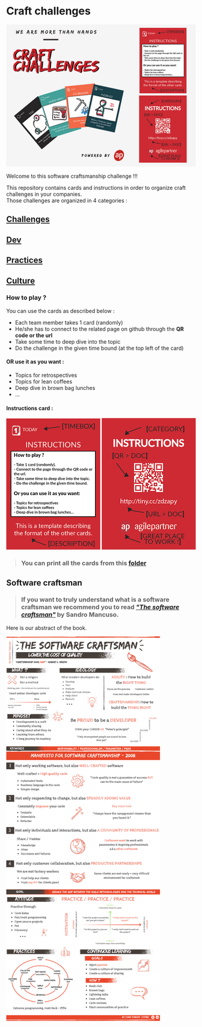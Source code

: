 # Craft challenges

![craft challenges](images/diapo.png)

Welcome to this software craftsmanship challenge !!!

This repository contains cards and instructions in order to organize craft challenges in your companies.  
Those challenges are organized in 4 categories :

## [Challenges](challenges/Readme.md)
## [Dev](dev/Readme.md)  
## [Practices](practices/Readme.md)
## [Culture](culture/Readme.md)  

### How to play ?
You can use the cards as described below :  
* Each team member takes 1 card (randomly)
* He/she has to connect to the related page on github through the **QR code or the url**
* Take some time to deep dive into the topic
* Do the challenge in the given time bound (at the top left of the card)

#### OR use it as you want :
* Topics for retrospectives
* Topics for lean coffees
* Deep dive in brown bag lunches
* ...

#### Instructions card :
![Instructions recto](images/instructions-recto.png)
![Instructions recto](images/instructions-verso.png)

> ### You can print all the cards from this [folder](/cards)

## Software craftsman
> ### If you want to truly understand what is a **software craftsman** we recommend you to read *["The software craftsman"](https://www.amazon.com/Software-Craftsman-Professionalism-Pragmatism-Robert/dp/0134052501)* by Sandro Mancuso.

Here is our abstract of the book.

![The software craftsman](images/the-software-craftsman.png)

